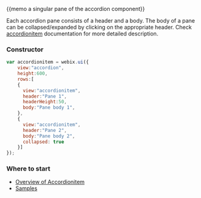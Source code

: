 
{{memo a singular pane of the accordion component}}

Each accordion pane consists of a header and a body. The body of a pane can be collapsed/expanded by clicking on the appropriate header. Check [accordionitem](desktop/accordionitem.md) documentation for more detailed description.

### Constructor

~~~js
var accordionitem = webix.ui({
  	view:"accordion",
  	height:600,
  	rows:[
    {
      view:"accordionitem",
      header:"Pane 1",
      headerHeight:50,
      body:"Pane body 1",
    },
    { 
      view:"accordionitem",
      header:"Pane 2",
      body:"Pane body 2", 
      collapsed: true
    }]
});
~~~

### Where to start

- [Overview of Accordionitem](desktop/accordionitem.md)
- [Samples](http://docs.webix.com/samples/80_docs/accordionitem.html)

